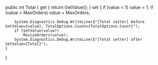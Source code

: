 public int Total
{
    get { return GetValue<int>(); }
    set
    {
        if (value < 1) value = 1;
        if (value > MaxOrders) value = MaxOrders;

        System.Diagnostics.Debug.WriteLine($"[Total setter] before SetValue={value}, TotalOptions.Count={TotalOptions.Count}");
        if (SetValue(value))
            ResizeOrders(value);
        System.Diagnostics.Debug.WriteLine($"[Total setter] after SetValue={Total}");
    }
}